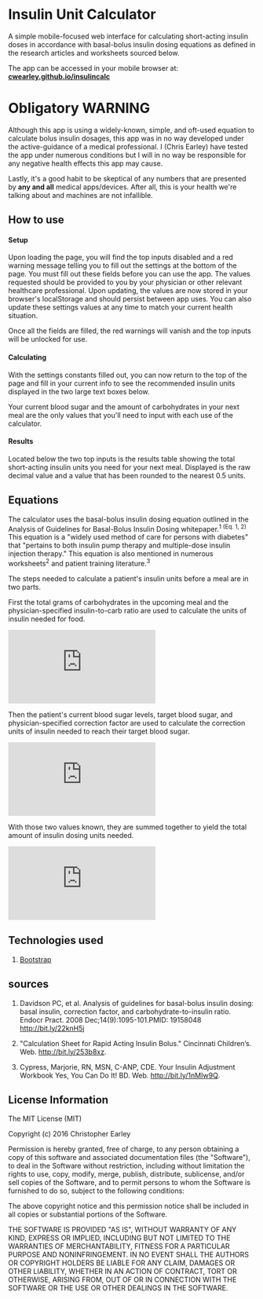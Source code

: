 # Insulin Unit Calculator
A simple mobile-focused web interface for calculating short-acting insulin doses in accordance with basal-bolus insulin dosing equations as defined in the research articles and worksheets sourced below.

The app can be accessed in your mobile browser at: <strong> [cwearley.github.io/insulincalc](http://cwearley.github.io/insulincalc/) </strong>

# <strong> Obligatory WARNING </strong>

Although this app is using a widely-known, simple, and oft-used equation to calculate bolus insulin dosages, this app was in no way developed under the active-guidance of a medical professional. I (Chris Earley) have tested the app under numerous conditions but I will in no way be responsible for any negative health effects this app may cause.


Lastly, it's a good habit to be skeptical of any numbers that are presented by <strong>any and all</strong> medical apps/devices. After all, this is your health we're talking about and machines are not infallible.

## How to use

#### Setup
Upon loading the page, you will find the top inputs disabled and a red warning message telling you to fill out the settings at the bottom of the page. You must fill out these fields before you can use the app. The values requested should be provided to you by your physician or other relevant healthcare professional. Upon updating, the values are now stored in your browser's localStorage and should persist between app uses. You can also update these settings values at any time to match your current health situation.

Once all the fields are filled, the red warnings will vanish and the top inputs will be unlocked for use.

#### Calculating

With the settings constants filled out, you can now return to the top of the page and fill in your current info to see the recommended insulin units displayed in the two large text boxes below.

Your current blood sugar and the amount of carbohydrates in your next meal are the only values that you'll need to input with each use of the calculator.

#### Results

Located below the two top inputs is the results table showing the total short-acting insulin units you need for your next meal. Displayed is the raw decimal value and a value that has been rounded to the nearest 0.5 units.

## Equations

The calculator uses the basal-bolus insulin dosing equation outlined in the Analysis of Guidelines for Basal-Bolus Insulin Dosing whitepaper.<sup>1 (Eq. 1, 2)</sup> This equation is a "widely used method of care for persons with diabetes" that "pertains to both insulin pump therapy and multiple-dose insulin injection therapy." This equation is also mentioned in numerous worksheets<sup>2</sup> and patient training literature.<sup>3</sup>

The steps needed to calculate a patient's insulin units before a meal are in two parts.

First the total grams of carbohydrates in the upcoming meal and the physician-specified insulin-to-carb ratio are used to calculate the units of insulin needed for food.

![Food Dose](http://latex.codecogs.com/gif.latex?%5Cbg_white%20%5Cfn_phv%20Insulin%5C%20Dose_%7B%28food%29%7D%5C%20%3D%5C%20%5Cfrac%7BCarbs%5C%20in%5C%20Next%5C%20Meal%7D%7BInsulin%5C%20to%5C%20Carb%5C%20Ratio%7D)

Then the patient's current blood sugar levels, target blood sugar, and physician-specified correction factor are used to calculate the correction units of insulin needed to reach their target blood sugar.

![Correction Dose](http://latex.codecogs.com/gif.latex?%5Cbg_white%20%5Cfn_phv%20Insulin%5C%20Dose_%7B%28correction%29%7D%5C%20%3D%5C%20%5Cfrac%7BCurrent%5C%20Blood%5C%20Sugar%5C%20-%5C%20Target%5C%20Blood%5C%20Sugar%7D%7BCorrection%5C%20Factor%7D)

With those two values known, they are summed together to yield the total amount of insulin dosing units needed.

![Total Dose](http://latex.codecogs.com/gif.latex?%5Cbg_white%20%5Cfn_phv%20Insulin%5C%20Dose_%7B%28total%29%7D%20%3D%20Insulin%5C%20Dose_%7B%28food%29%7D%20&plus;%20Insulin%5C%20Dose_%7B%28correction%29%7D)

## Technologies used

1. [Bootstrap](http://getbootstrap.com/2.3.2/)

## sources

1. Davidson PC, et al. Analysis of guidelines for basal-bolus insulin dosing: basal insulin, correction factor, and carbohydrate-to-insulin ratio. Endocr Pract. 2008 Dec;14(9):1095-101.PMID: 19158048 <http://bit.ly/22knH5j>

2. "Calculation Sheet for Rapid Acting Insulin Bolus." Cincinnati Children’s. Web. <http://bit.ly/253b8xz>.

3. Cypress, Marjorie, RN, MSN, C-ANP, CDE. Your Insulin Adjustment Workbook Yes, You Can Do It! BD. Web. <http://bit.ly/1nMIw9Q>.

## License Information

The MIT License (MIT)

Copyright (c) 2016 Christopher Earley

Permission is hereby granted, free of charge, to any person obtaining a copy
of this software and associated documentation files (the "Software"), to deal
in the Software without restriction, including without limitation the rights
to use, copy, modify, merge, publish, distribute, sublicense, and/or sell
copies of the Software, and to permit persons to whom the Software is
furnished to do so, subject to the following conditions:

The above copyright notice and this permission notice shall be included in all
copies or substantial portions of the Software.

THE SOFTWARE IS PROVIDED "AS IS", WITHOUT WARRANTY OF ANY KIND, EXPRESS OR
IMPLIED, INCLUDING BUT NOT LIMITED TO THE WARRANTIES OF MERCHANTABILITY,
FITNESS FOR A PARTICULAR PURPOSE AND NONINFRINGEMENT. IN NO EVENT SHALL THE
AUTHORS OR COPYRIGHT HOLDERS BE LIABLE FOR ANY CLAIM, DAMAGES OR OTHER
LIABILITY, WHETHER IN AN ACTION OF CONTRACT, TORT OR OTHERWISE, ARISING FROM,
OUT OF OR IN CONNECTION WITH THE SOFTWARE OR THE USE OR OTHER DEALINGS IN THE
SOFTWARE.
